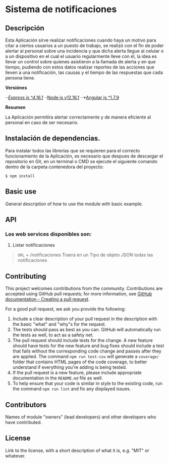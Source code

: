 # Sistema de notificaciones

## Descripción

Esta Aplicación sirve realizar notificaciones cuando haya un motivo para citar a ciertos usuarios a un puesto de trabajo,
se realizó con el fin de poder alertar al personal sobre una incidencia y que dicha alerta llegue al celular o a un dispositivo
en el cual el usuario regularmente lleve con él, la idea es llevar un control sobre quienes asistieron a la llamada de alerta y en que tiempo,
pudiendo con estos datos realizar reportes de las acciones que lleven a una notificación, las causas y el tiempo de las respuestas que cada persona
tiene.

**Versiónes**

⋅⋅*[Express js ^4.16.1](https://expressjs.com/es/)
⋅⋅*[Node js v12.16.1](https://nodejs.org/en/)
⋅⋅*[Angular js ^1.7.9](https://code.angularjs.org/1.7.9/docs/api)

**Resumen**

La Aplicación permitira alertar correctamente y de manera eficiente al personal en caso de ser necesario.


## Instalación de dependencias.

Para instalar todos las librerías que se requieren para el correcto funcionamiento de la Aplicación, es necesario que despues de descargar el repositorio en Git, en un terminal o CMD se ejecute el siguiente comando dentro de la carpeta contenedora del proyecto:

```
$ npm install
```

## Basic use

General description of how to use the module with basic example.  

## API

### Los web services disponibles son:

1. Listar notificaciones
  >  ``` URL ``` + /notificaciones
  Traera en un Tipo de objeto JSON todas las notificaciones



## Contributing

This project welcomes contributions from the community. Contributions are
accepted using GitHub pull requests; for more information, see
[GitHub documentation - Creating a pull request](https://help.github.com/articles/creating-a-pull-request/).

For a good pull request, we ask you provide the following:

1. Include a clear description of your pull request in the description
   with the basic "what" and "why"s for the request.
2. The tests should pass as best as you can. GitHub will automatically run
   the tests as well, to act as a safety net.
3. The pull request should include tests for the change. A new feature should
   have tests for the new feature and bug fixes should include a test that fails
   without the corresponding code change and passes after they are applied.
   The command `npm run test-cov` will generate a `coverage/` folder that
   contains HTML pages of the code coverage, to better understand if everything
   you're adding is being tested.
4. If the pull request is a new feature, please include appropriate documentation
   in the `README.md` file as well.
5. To help ensure that your code is similar in style to the existing code,
   run the command `npm run lint` and fix any displayed issues.

## Contributors

Names of module "owners" (lead developers) and other developers who
have contributed.

## License

Link to the license, with a short description of what it is,
e.g. "MIT" or whatever.  
